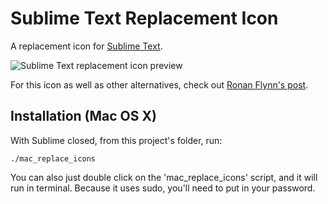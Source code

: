 Sublime Text Replacement Icon
=============
A replacement icon for [Sublime Text](http://sublimetext.com/3).

![Sublime Text replacement icon preview](https://github.com/mikebranski/Sublime-Text-Icon/raw/master/st-icon-preview.png "Preview")

For this icon as well as other alternatives, check out [Ronan Flynn's post](http://flynnduism.com/alternative-icons-for-sublime-text/).

Installation (Mac OS X)
------------

With Sublime closed, from this project's folder, run:

    ./mac_replace_icons

You can also just double click on the 'mac_replace_icons' script, and it will run in terminal. Because it uses sudo, you'll need to put in your password.
